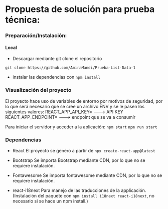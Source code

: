 # Propuesta de solución para prueba técnica:


### Preparación/Instalación:

#### Local
- Descargar mediante git clone el repositorio 

`git clone https://github.com/AmiraMandi/Prueba-List-Data-1`


- instalar las dependencias con `npm install`



### Visualización del proyecto

El proyecto hace uso de variables de entorno por motivos de seguridad, por lo que será necesario que se cree un archivo ENV y se le pasen los siguientes valores:
REACT_APP_API_KEY=<API KEY> ---> API KEY
REACT_APP_ENDPOINT=<ENDPOINT> ---> endpoint que se va a consumir 

Para iniciar el servidor y acceder a la aplicación: 
`npm start` 
`npm run start` 

### Dependencias

- React
El proyecto se genero a partir de `npx create-react-app@latest`

- Bootstrap 
Se importa Bootstrap mediante CDN, por lo que no se requiere instalación.

- Fontawesome
Se importa fontawesome mediante CDN, por lo que no se requiere instalación.

- react-i18next
Para manejo de las traducciones de la applicación. (Instalación del paquete con `npm install i18next react-i18next`, no necesario si se hace un npm install.)